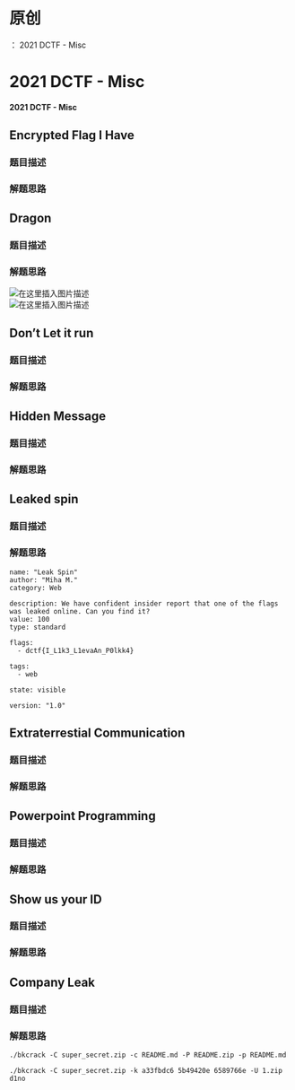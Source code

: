 # 原创
：  2021 DCTF - Misc

# 2021 DCTF - Misc

#### 2021 DCTF - Misc

## Encrypted Flag I Have

### 题目描述

> 



### 解题思路

> 



> 



## Dragon

### 题目描述

> 



### 解题思路

> 



> 



<img alt="在这里插入图片描述" src="https://img-blog.csdnimg.cn/10ee15f46274420f9acf38dc5efea172.png?x-oss-process=image/watermark,type_ZHJvaWRzYW5zZmFsbGJhY2s,shadow_50,text_Q1NETiBASDNybWVzazF0,size_20,color_FFFFFF,t_70,g_se,x_16#pic_center"/><br/> <img alt="在这里插入图片描述" src="https://img-blog.csdnimg.cn/0d000676473242059ad8fd2cc5dcc521.png?x-oss-process=image/watermark,type_ZHJvaWRzYW5zZmFsbGJhY2s,shadow_50,text_Q1NETiBASDNybWVzazF0,size_20,color_FFFFFF,t_70,g_se,x_16#pic_center"/>

## Don’t Let it run

### 题目描述

> 



### 解题思路

> 



> 



## Hidden Message

### 题目描述

> 



### 解题思路

> 



## Leaked spin

### 题目描述

> 



### 解题思路

> 



> 



```
name: "Leak Spin"
author: "Miha M."
category: Web

description: We have confident insider report that one of the flags was leaked online. Can you find it?
value: 100
type: standard

flags:
  - dctf{I_L1k3_L1evaAn_P0lkk4}

tags:
  - web

state: visible
  
version: "1.0"

```

## Extraterrestial Communication

### 题目描述

> 



### 解题思路

> 



> 



## Powerpoint Programming

### 题目描述

> 



### 解题思路

> 



## Show us your ID

### 题目描述

> 



### 解题思路

> 



> 



## Company Leak

### 题目描述

> 



### 解题思路

> 



> 



```
./bkcrack -C super_secret.zip -c README.md -P README.zip -p README.md

```

> 



```
./bkcrack -C super_secret.zip -k a33fbdc6 5b49420e 6589766e -U 1.zip d1no

```
